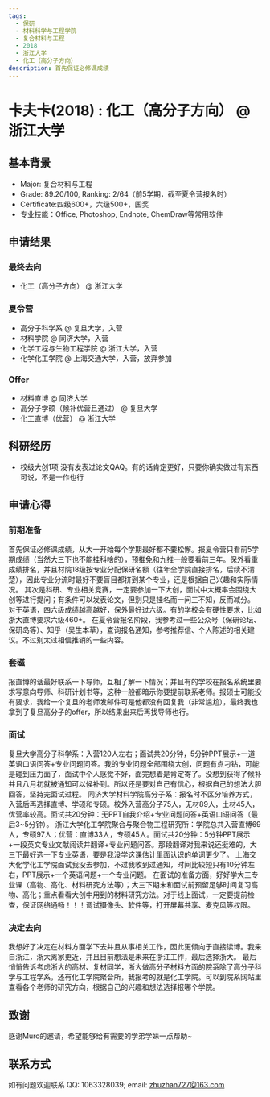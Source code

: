 ```yaml
---
tags:
  - 保研
  - 材料科学与工程学院
  - 复合材料与工程
  - 2018
  - 浙江大学
  - 化工（高分子方向）
description: 首先保证必修课成绩
---
```


# 卡夫卡(2018) : 化工（高分子方向） @ 浙江大学

## 基本背景

- Major: 复合材料与工程
- Grade: 89.20/100, Ranking: 2/64（前5学期，截至夏令营报名时）
- Certificate:四级600+，六级500+，国奖
- 专业技能：Office, Photoshop, Endnote, ChemDraw等常用软件

## 申请结果

### 最终去向

- 化工（高分子方向） @ 浙江大学

### 夏令营

- 高分子科学系 @ 复旦大学，入营
- 材料学院 @ 同济大学，入营
- 化学工程与生物工程学院 @ 浙江大学，入营
- 化学化工学院 @ 上海交通大学，入营，放弃参加

### Offer

- 材料直博 @ 同济大学
- 高分子学硕（候补优营且通过） @ 复旦大学
- 化工直博（优营） @ 浙江大学

## 科研经历

- 校级大创1项
没有发表过论文QAQ。有的话肯定更好，只要你确实做过有东西可说，不是一作也行

## 申请心得

### 前期准备

首先保证必修课成绩，从大一开始每个学期最好都不要松懈。报夏令营只看前5学期成绩（当然大三下也不能挂科啥的），预推免和九推一般要看前三年。保外看重成绩排名，并且材院18级按专业分配保研名额（往年全学院直接排名，后续不清楚），因此专业分流时最好不要盲目都挤到某个专业，还是根据自己兴趣和实际情况。
其次是科研、专业相关竞赛，一定要参加一下大创，面试中大概率会围绕大创等进行提问；有条件可以发表论文，但别只是挂名而一问三不知，反而减分。
对于英语，四六级成绩越高越好，保外最好过六级。有的学校会有硬性要求，比如浙大直博要求六级460+。
在夏令营报名阶段，我参考过一些公众号（保研论坛、保研岛等）、知乎（吴生本草），查询报名通知，参考推荐信、个人陈述的相关建议。不过别太过相信推销的一些内容。

### 套磁

报直博的话最好联系一下导师，互相了解一下情况；并且有的学校在报名系统里要求写意向导师、科研计划书等，这种一般都暗示你要提前联系老师。报硕士可能没有要求，我给一个复旦的老师发邮件可是他都没有回复我（非常尴尬），最终我也拿到了复旦高分子的offer，所以结果出来后再找导师也行。 

### 面试

复旦大学高分子科学系：入营120人左右；面试共20分钟，5分钟PPT展示+一道英语口语问答+专业问题问答。我的专业问题全部围绕大创，问题有点刁钻，可能是碰到压力面了，面试中个人感觉不好，面完想着是肯定寄了。没想到获得了候补并且八月初就被通知可以候补到。所以还是要对自己有信心，根据自己的想法大胆回答，坚持完面试过程。
同济大学材料学院高分子系：报名时不区分培养方式，入营后再选择直博、学硕和专硕。校外入营高分子75人，无材89人，土材45人，优营率较高。面试共20分钟：无PPT自我介绍+专业问题问答+英语口语问答（最后3~5分钟）。
浙江大学化工学院聚合与聚合物工程研究所：学院总共入营直博69人，专硕97人；优营：直博33人，专硕45人。面试共20分钟：5分钟PPT展示+一段英文专业文献阅读并翻译+专业问题问答。那段翻译对我来说还挺难的，大三下最好选一下专业英语，要是我没学这课估计里面认识的单词更少了。
上海交大化学化工学院面试我没去参加，不过我收到过通知，时间比较短只有10分钟左右，PPT展示+一个英语问题+一个专业问题。
在面试的准备方面，好好学大三专业课（高物、高化、材料研究方法等）；大三下期末和面试前预留足够时间复习高物、高化；重点看看大创中用到的材料研究方法。对于线上面试，一定要提前检查，保证网络通畅！！！调试摄像头、软件等，打开屏幕共享、麦克风等权限。

### 决定去向

我想好了决定在材料方面学下去并且从事相关工作，因此更倾向于直接读博。我来自浙江，浙大离家更近，并且目前想法是未来在浙江工作，最后选择浙大。
最后悄悄告诉考虑浙大的高材、复材同学，浙大做高分子材料方面的院系除了高分子科学与工程学系，还有化工学院聚合所，我报考的就是化工学院。可以到院系网站里查看各个老师的研究方向，根据自己的兴趣和想法选择报哪个学院。

## 致谢

感谢Muro的邀请，希望能够给有需要的学弟学妹一点帮助~

## 联系方式

如有问题欢迎联系 QQ: 1063328039; email: zhuzhan727@163.com

